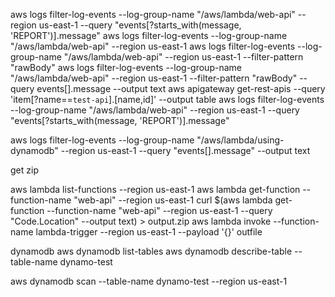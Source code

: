 
aws logs filter-log-events --log-group-name "/aws/lambda/web-api" --region us-east-1 --query "events[?starts_with(message, 'REPORT')].message"
aws logs filter-log-events --log-group-name "/aws/lambda/web-api" --region us-east-1
aws logs filter-log-events --log-group-name "/aws/lambda/web-api" --region us-east-1 --filter-pattern "rawBody"
aws logs filter-log-events --log-group-name "/aws/lambda/web-api" --region us-east-1 --filter-pattern "rawBody" --query events[].message --output text
aws apigateway get-rest-apis --query 'item[?name==`test-api`].[name,id]' --output table
aws logs filter-log-events --log-group-name "/aws/lambda/web-api" --region us-east-1 --query "events[?starts_with(message, 'REPORT')].message"

aws logs filter-log-events --log-group-name "/aws/lambda/using-dynamodb" --region us-east-1 --query "events[].message" --output text

get zip


aws lambda list-functions --region us-east-1
aws lambda get-function --function-name "web-api" --region us-east-1
curl $(aws lambda get-function --function-name "web-api" --region us-east-1 --query "Code.Location" --output text) > output.zip
aws lambda invoke --function-name lambda-trigger --region us-east-1 --payload '{}' outfile  


dynamodb
aws dynamodb list-tables
aws dynamodb describe-table --table-name dynamo-test

aws dynamodb scan --table-name dynamo-test --region us-east-1
